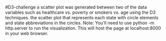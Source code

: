 #D3-challenge
a scatter plot was generated between two of the data variables such as healthcare vs. poverty or smokers vs. age using the D3 techniques. the scatter plot that represents each state with circle elements and state abbreviations in the circles.
Note: You'll need to use python -m http.server to run the visualization. This will host the page at localhost:8000 in your web browser.

